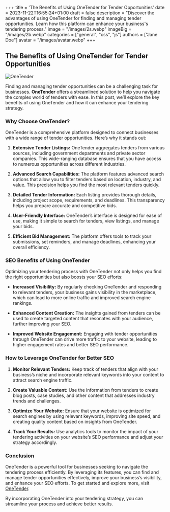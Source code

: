 +++
title = 'The Benefits of Using OneTender for Tender Opportunities'
date = 2023-11-22T16:55:24+01:00
draft = false
description = "Discover the advantages of using OneTender for finding and managing tender opportunities. Learn how this platform can enhance your business's tendering process."
image = "/images/2s.webp"
imageBig = "/images/2b.webp"
categories = ["general", "css", "js"]
authors = ["Jane Doe"]
avatar = "/images/avatar.webp"
+++

## The Benefits of Using OneTender for Tender Opportunities

![OneTender](https://www.onetender.com.au/images/logo.png)

Finding and managing tender opportunities can be a challenging task for businesses. **OneTender** offers a streamlined solution to help you navigate the complex world of tenders with ease. In this post, we’ll explore the key benefits of using OneTender and how it can enhance your tendering strategy.

### Why Choose OneTender?

OneTender is a comprehensive platform designed to connect businesses with a wide range of tender opportunities. Here’s why it stands out:

1. **Extensive Tender Listings:** OneTender aggregates tenders from various sources, including government departments and private sector companies. This wide-ranging database ensures that you have access to numerous opportunities across different industries.

2. **Advanced Search Capabilities:** The platform features advanced search options that allow you to filter tenders based on location, industry, and value. This precision helps you find the most relevant tenders quickly.

3. **Detailed Tender Information:** Each listing provides thorough details, including project scope, requirements, and deadlines. This transparency helps you prepare accurate and competitive bids.

4. **User-Friendly Interface:** OneTender’s interface is designed for ease of use, making it simple to search for tenders, view listings, and manage your bids.

5. **Efficient Bid Management:** The platform offers tools to track your submissions, set reminders, and manage deadlines, enhancing your overall efficiency.

### SEO Benefits of Using OneTender

Optimizing your tendering process with OneTender not only helps you find the right opportunities but also boosts your SEO efforts:

- **Increased Visibility:** By regularly checking OneTender and responding to relevant tenders, your business gains visibility in the marketplace, which can lead to more online traffic and improved search engine rankings.

- **Enhanced Content Creation:** The insights gained from tenders can be used to create targeted content that resonates with your audience, further improving your SEO.

- **Improved Website Engagement:** Engaging with tender opportunities through OneTender can drive more traffic to your website, leading to higher engagement rates and better SEO performance.

### How to Leverage OneTender for Better SEO

1. **Monitor Relevant Tenders:** Keep track of tenders that align with your business’s niche and incorporate relevant keywords into your content to attract search engine traffic.

2. **Create Valuable Content:** Use the information from tenders to create blog posts, case studies, and other content that addresses industry trends and challenges.

3. **Optimize Your Website:** Ensure that your website is optimized for search engines by using relevant keywords, improving site speed, and creating quality content based on insights from OneTender.

4. **Track Your Results:** Use analytics tools to monitor the impact of your tendering activities on your website’s SEO performance and adjust your strategy accordingly.

### Conclusion

OneTender is a powerful tool for businesses seeking to navigate the tendering process efficiently. By leveraging its features, you can find and manage tender opportunities effectively, improve your business’s visibility, and enhance your SEO efforts. To get started and explore more, visit [OneTender](https://www.onetender.com.au/).

By incorporating OneTender into your tendering strategy, you can streamline your process and achieve better results.
